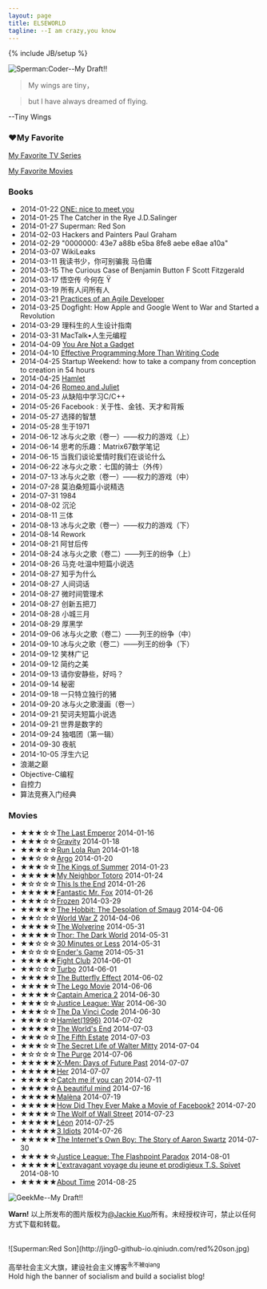 ```yaml
---
layout: page
title: ELSEWORLD
tagline: --I am crazy,you know
---
```

{% include JB/setup %}

![Sperman:Coder--My Draft!!](http://jing0-github-io.qiniudn.com/superman-elseworld-coder.png)

>My wings are tiny，

>but I have always dreamed of flying. 

--Tiny Wings

<!--

<audio controls="controls" height="100" width="100">
			<source src="test.mp3" type="audio/mp3" />
			<source src="test.ogg" type="audio/ogg" />
			<embed height="100" width="100" src="test.mp3" />
</audio>

-->

### &hearts;My Favorite

<a href="http://myfavtv.qiniudn.com" target="_blank">My Favorite TV Series</a>

<a href="http://myfavmovies.qiniudn.com/" target="_blank">My Favorite Movies</a>

### Books

* 2014-01-22 [ONE: nice to meet you](http://jackiekuo.com/book/2014/04/20/about-one/)
* 2014-01-25 The Catcher in the Rye J.D.Salinger
* 2014-01-27 Superman: Red Son
* 2014-02-03 Hackers and Painters Paul Graham
* 2014-02-29 "0000000: 43e7 a88b e5ba 8fe8 aebe e8ae a10a"
* 2014-03-07 WikiLeaks
* 2014-03-11 我读书少，你可别骗我  马伯庸
* 2014-03-15 The Curious Case of Benjamin Button  F Scott Fitzgerald
* 2014-03-17 悟空传 今何在 &Yuml;
* 2014-03-19 所有人问所有人
* 2014-03-21 [Practices of an Agile Developer](http://jackiekuo.com/book/2014/04/19/thoughts-on-effectivity-program-and-life/)
* 2014-03-25 Dogfight: How Apple and Google Went to War and Started a Revolution
* 2014-03-29 理科生的人生设计指南
* 2014-03-31 MacTalk&bull;人生元编程
* 2014-04-09 [You Are Not a Gadget](http://jackiekuo.com/book/2014/04/10/you-are-not-a-gadget/)
* 2014-04-10 [Effective Programming:More Than Writing Code](http://jackiekuo.com/book/2014/04/19/thoughts-on-effectivity-program-and-life/)
* 2014-04-25 Startup Weekend: how to take a company from conception to creation in 54 hours
* 2014-04-25 [Hamlet](http://jackiekuo.com/book/2014/04/27/talk-about-shakespeare-and-culture/)
* 2014-04-26 [Romeo and Juliet](http://jackiekuo.com/book/2014/04/27/talk-about-shakespeare-and-culture/)
* 2014-05-23 从缺陷中学习C/C++
* 2014-05-26 Facebook : 关于性、金钱、天才和背叛
* 2014-05-27 选择的智慧
* 2014-05-28 生于1971
* 2014-06-12 冰与火之歌（卷一）——权力的游戏（上）
* 2014-06-14 思考的乐趣：Matrix67数学笔记
* 2014-06-15 当我们谈论爱情时我们在谈论什么
* 2014-06-22 冰与火之歌：七国的骑士（外传）
* 2014-07-13 冰与火之歌（卷一）——权力的游戏（中）
* 2014-07-28 莫泊桑短篇小说精选
* 2014-07-31 1984
* 2014-08-02 沉沦
* 2014-08-11 三体
* 2014-08-13 冰与火之歌（卷一）——权力的游戏（下）
* 2014-08-14 Rework
* 2014-08-21 阿甘后传
* 2014-08-24 冰与火之歌（卷二）——列王的纷争（上）
* 2014-08-26 马克·吐温中短篇小说选
* 2014-08-27 知乎为什么
* 2014-08-27 人间词话
* 2014-08-27 微时间管理术
* 2014-08-27 创新五把刀
* 2014-08-28 小城三月
* 2014-08-29 厚黑学
* 2014-09-06 冰与火之歌（卷二）——列王的纷争（中）
* 2014-09-10 冰与火之歌（卷二）——列王的纷争（下）
* 2014-09-12 笑林广记
* 2014-09-12 简约之美
* 2014-09-13 请你安静些，好吗？
* 2014-09-14 秘密
* 2014-09-18 一只特立独行的猪
* 2014-09-20 冰与火之歌漫画（卷一）
* 2014-09-21 契诃夫短篇小说选
* 2014-09-21 世界是数字的
* 2014-09-24 独唱团（第一辑）
* 2014-09-30 夜航
* 2014-10-05 浮生六记
* 浪潮之巅
* Objective-C编程
* 自控力
* 算法竞赛入门经典


### Movies

<ul>
<li>&#9733;&#9733;&#9733;&#9734;&#9734;<a href="http://www.imdb.com/title/tt0093389/" target="_blank">The Last Emperor</a>    2014-01-16</li>
<li>&#9733;&#9733;&#9733;&#9734;&#9734;<a href="http://www.imdb.com/title/tt1454468/" target="_blank">Gravity</a>    2014-01-18</li>
<li>&#9733;&#9733;&#9733;&#9734;&#9734;<a href="http://www.imdb.com/title/tt0130827/" target="_blank">Run Lola Run</a>    2014-01-18</li>
<li>&#9733;&#9733;&#9734;&#9734;&#9734;<a href="http://www.imdb.com/title/tt1024648/" target="_blank">Argo</a>    2014-01-20</li>
<li>&#9733;&#9733;&#9733;&#9734;&#9734;<a href="http://www.imdb.com/title/tt2179116/" target="_blank">The Kings of Summer</a>    2014-01-23</li>
<li>&#9733;&#9733;&#9733;&#9733;&#9733;<a href="http://www.imdb.com/title/tt0096283/" target="_blank">My Neighbor Totoro</a>    2014-01-24</li>
<li>&#9733;&#9734;&#9734;&#9734;&#9734;<a href="http://www.imdb.com/title/tt1245492/" target="_blank">This Is the End</a>    2014-01-26</li>
<li>&#9733;&#9733;&#9733;&#9733;&#9733;<a href="http://www.imdb.com/title/tt0432283/" target="_blank">Fantastic Mr. Fox</a>    2014-01-26</li>
<li>&#9733;&#9733;&#9733;&#9734;&#9734;<a href="http://www.imdb.com/title/tt2294629/">Frozen</a>    2014-03-29</li>
<li>&#9733;&#9733;&#9733;&#9733;&#9734;<a href="http://www.imdb.com/title/tt1170358/" target="_blank">The Hobbit: The Desolation of Smaug</a>    2014-04-06</li>
<li>&#9733;&#9733;&#9734;&#9734;&#9734;<a href="http://www.imdb.com/title/tt0816711/" target="_blank">World War Z</a>    2014-04-06</li>
<li>&#9733;&#9733;&#9733;&#9733;&#9734;<a href="http://www.imdb.com/title/tt1430132/" target="_blank">The Wolverine</a>    2014-05-31</li>
<li>&#9733;&#9733;&#9733;&#9733;&#9734;<a href="http://www.imdb.com/title/tt1981115/" target="_blank">Thor: The Dark World</a>    2014-05-31</li>
<li>&#9733;&#9733;&#9734;&#9734;&#9734;<a href="http://www.imdb.com/title/tt1622547/" target="_blank">30 Minutes or Less</a>    2014-05-31</li>
<li>&#9733;&#9734;&#9734;&#9734;&#9734;<a href="http://www.imdb.com/title/tt1731141/" target="_blank">Ender's Game</a>    2014-05-31</li>
<li>&#9733;&#9733;&#9733;&#9733;&#9733;<a href="http://www.imdb.com/title/tt0137523/" target="_blank">Fight Club</a>    2014-06-01</li>
<li>&#9733;&#9733;&#9734;&#9734;&#9734;<a href="http://www.imdb.com/title/tt1860353/" target="_blank">Turbo</a>    2014-06-01</li>
<li>&#9733;&#9733;&#9733;&#9733;&#9734;<a href="http://www.imdb.com/title/tt0289879/" target="_blank">The Butterfly Effect</a>    2014-06-02</li>
<li>&#9733;&#9733;&#9733;&#9733;&#9734;<a href="http://www.imdb.com/title/tt1490017/" target="_blank">The Lego Movie</a>    2014-06-06</li>
<li>&#9733;&#9733;&#9733;&#9733;&#9734;<a href="www.imdb.com/title/tt1843866/" target="_blank">Captain America 2</a>    2014-06-30</li>
<li>&#9733;&#9733;&#9733;&#9734;&#9734;<a href="http://www.imdb.com/title/tt3060952/" target="_blank">Justice League: War</a>    2014-06-30</li>
<li>&#9733;&#9733;&#9733;&#9734;&#9734;<a href="http://www.imdb.com/title/tt0382625/" target="_blank">The Da Vinci Code</a>    2014-06-30</li>
<li>&#9733;&#9733;&#9733;&#9734;&#9734;<a href="http://www.imdb.com/title/tt0116477/" target="_blank">Hamlet(1996)</a>    2014-07-02</li>
<li>&#9733;&#9733;&#9733;&#9733;&#9734;<a href="http://www.imdb.com/title/tt1213663/" target="_blank">The World's End</a>    2014-07-03</li>
<li>&#9733;&#9733;&#9733;&#9734;&#9734;<a href="http://www.imdb.com/title/tt1837703/" target="_blank">The Fifth Estate</a>    2014-07-03</li>
<li>&#9733;&#9733;&#9733;&#9734;&#9734;<a href="http://www.imdb.com/title/tt0359950/" target="_blank">The Secret Life of Walter Mitty</a>    2014-07-04</li>
<li>&#9733;&#9734;&#9734;&#9734;&#9734;<a href="http://www.imdb.com/title/tt2184339/" target="_blank">The Purge</a>    2014-07-06</li>
<li>&#9733;&#9733;&#9733;&#9733;&#9733;<a href="http://www.imdb.com/title/tt1877832/" target="_blank">X-Men: Days of Future Past</a>    2014-07-07</li>
<li>&#9733;&#9733;&#9733;&#9733;&#9733;<a href="http://www.imdb.com/title/tt1798709/" target="_blank">Her</a>    2014-07-07</li>
<li>&#9733;&#9733;&#9733;&#9733;&#9734;<a href="http://www.imdb.com/title/tt0264464/" target="_blank">Catch me if you can</a>    2014-07-11</li>
<li>&#9733;&#9733;&#9733;&#9733;&#9734;<a href="http://www.imdb.com/title/tt0268978/" target="_blank">A beautiful mind</a>    2014-07-16</li>
<li>&#9733;&#9733;&#9733;&#9733;&#9733;<a href="http://www.imdb.com/title/tt0213847/" target="_blank">Malèna</a>    2014-07-19</li>
<li>&#9733;&#9733;&#9733;&#9733;&#9733;<a href="http://www.imdb.com/title/tt1859505/" target="_blank">How Did They Ever Make a Movie of Facebook?</a>    2014-07-20</li>
<li>&#9733;&#9733;&#9733;&#9733;&#9734;<a href="http://www.imdb.com/title/tt0993846/" target="_blank">The Wolf of Wall Street</a>    2014-07-23</li>
<li>&#9733;&#9733;&#9733;&#9733;&#9733;<a href="http://www.imdb.com/title/tt0110413/" target="_blank">Léon</a>    2014-07-25</li>
<li>&#9733;&#9733;&#9733;&#9733;&#9733;<a href="http://www.imdb.com/title/tt1187043/" target="_blank">3 Idiots</a>    2014-07-26</li>
<li>&#9733;&#9733;&#9733;&#9733;&#9733;<a href="http://www.imdb.com/title/tt3268458/" target="_blank">The Internet's Own Boy: The Story of Aaron Swartz</a>    2014-07-30</li>
<li>&#9733;&#9733;&#9733;&#9733;&#9734;<a href="http://www.imdb.com/title/tt2820466/" target="_blank">Justice League: The Flashpoint Paradox</a>    2014-08-01</li>
<li>&#9733;&#9733;&#9733;&#9733;&#9733;<a href="http://www.imdb.com/title/tt1981107/" target="_blank">L'extravagant voyage du jeune et prodigieux T.S. Spivet</a>    2014-08-10</li>
<li>&#9733;&#9733;&#9733;&#9733;&#9733;<a href="http://www.imdb.com/title/tt2194499/" target="_blank">About Time</a>    2014-08-25</li>
</ul>


![GeekMe--My Draft!!](http://pic.yupoo.com/jok3r/DyinVQrF/medish.jpg)

**Warn!**
以上所发布的图片版权为[@Jackie Kuo](http://jackiekuo.com)所有。未经授权许可，禁止以任何方式下载和转载。

<br>
![Superman:Red Son](http://jing0-github-io.qiniudn.com/red%20son.jpg)

高举社会主义大旗，建设社会主义博客<sup>永不被qiang</sup><br>Hold high the banner of socialism and build a socialist blog!
